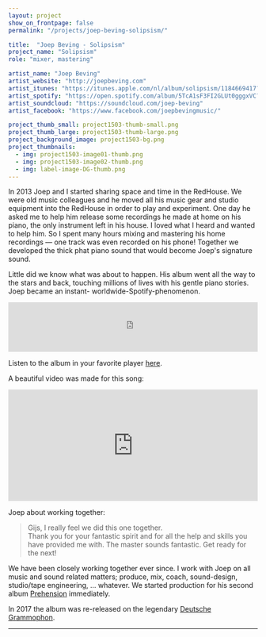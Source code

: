 ```yaml
---
layout: project
show_on_frontpage: false
permalink: "/projects/joep-beving-solipsism/"

title:  "Joep Beving - Solipsism"
project_name: "Solipsism"
role: "mixer, mastering"

artist_name: "Joep Beving"
artist_website: "http://joepbeving.com"
artist_itunes: "https://itunes.apple.com/nl/album/solipsism/1184669417?l=en"
artist_spotify: "https://open.spotify.com/album/5TcA1sF3FI2GLUt0gggxVC?si=_GudxEtCTvC4D4WRkvSpcA"
artist_soundcloud: "https://soundcloud.com/joep-beving"
artist_facebook: "https://www.facebook.com/joepbevingmusic/"

project_thumb_small: project1503-thumb-small.png
project_thumb_large: project1503-thumb-large.png
project_background_image: project1503-bg.png
project_thumbnails:
  - img: project1503-image01-thumb.png
  - img: project1503-image02-thumb.png
  - img: label-image-DG-thumb.png
---
```


In 2013  Joep and I started sharing space and time in the RedHouse. We were old music colleagues and he moved all his music gear and studio equipment into the RedHouse in order to play and experiment. One day he asked me to help him release some recordings he made at home on his piano, the only instrument left in his house. I loved what I heard and wanted to help him. So I spent many hours mixing and mastering his home recordings — one track was even recorded on his phone! Together we developed
the thick phat piano sound that would become Joep's signature sound.

Little did we know what was about to happen. His album went all the way to the stars
and back, touching millions of lives with his gentle piano stories. Joep became an instant- worldwide-Spotify-phenomenon.

<iframe src="https://open.spotify.com/embed/album/5TcA1sF3FI2GLUt0gggxVC" width="100%" height="100" frameborder="0" allowtransparency="true" allow="encrypted-media"></iframe>

Listen to the album in your favorite player [here](https://dg.lnk.to/solipsism).

A beautiful video was made for this song:

<iframe width="100%" height="225" src="https://www.youtube.com/embed/-chZu7V3NTM" frameborder="0" allow="autoplay; encrypted-media" allowfullscreen></iframe>

Joep about working together:
<blockquote>
<p>Gijs, I really feel we did this one together.<br />Thank you for your fantastic spirit and for all the help and skills you have provided me with. The master sounds fantastic. Get ready for the next!</p>
</blockquote>

We have been closely working together ever since. I work with Joep on all music and sound related matters; produce, mix, coach, sound-design, studio/tape engineering, ... whatever.
We started production for his second album [Prehension](../joep-beving-prehension) immediately.

In 2017 the album was re-released on the legendary [Deutsche Grammophon](https://www.deutschegrammophon.com/en/cat/4797469?).

---